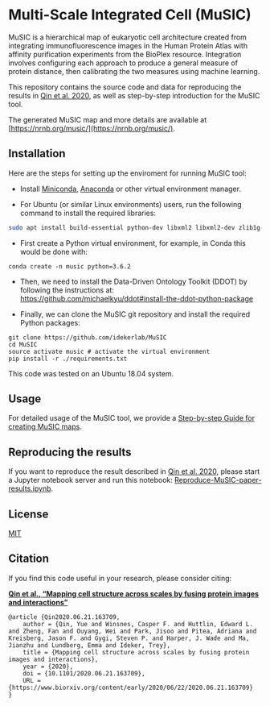 # Multi-Scale Integrated Cell (MuSIC)

MuSIC is a hierarchical map of eukaryotic cell architecture created from integrating immunofluorescence images in the Human Protein Atlas with affinity purification experiments from the BioPlex resource. Integration involves configuring each approach to produce a general measure of protein distance, then calibrating the two measures using machine learning.

This repository contains the source code and data for reproducing the results in [Qin et al. 2020](https://www.biorxiv.org/cgi/content/short/2020.06.21.163709v1), as well as step-by-step introduction for the MuSIC tool.

The generated MuSIC map and more details are available at [https://nrnb.org/music/](https://nrnb.org/music/).


## Installation

Here are the steps for setting up the enviroment for running MuSIC tool:

- Install [Miniconda](https://docs.conda.io/en/latest/miniconda.html), [Anaconda](https://www.anaconda.com/products/individual#Downloads) or other virtual environment manager.

- For Ubuntu (or similar Linux environments) users, run the following command to install the required libraries:
```bash
sudo apt install build-essential python-dev libxml2 libxml2-dev zlib1g-dev libigraph0-dev libmpc-dev
```
- First create a Python virtual environment, for example, in Conda this would be done with:
```
conda create -n music python=3.6.2
```
- Then, we need to install the Data-Driven Ontology Toolkit (DDOT) by following the instructions at: https://github.com/michaelkyu/ddot#install-the-ddot-python-package

- Finally, we can clone the MuSIC git repository and install the required Python packages:
```
git clone https://github.com/idekerlab/MuSIC
cd MuSIC
source activate music # activate the virtual environment
pip install -r ./requirements.txt
```

This code was tested on an Ubuntu 18.04 system.

## Usage

For detailed usage of the MuSIC tool, we provide a [Step-by-step Guide for creating MuSIC maps](./MuSIC-guide.md).

## Reproducing the results
If you want to reproduce the result described in [Qin et al. 2020](https://www.biorxiv.org/cgi/content/short/2020.06.21.163709v1), please start a Jupyter notebook server and run this notebook: [Reproduce-MuSIC-paper-results.ipynb](./Reproduce-MuSIC-paper-results.ipynb).

## License

[MIT](./LISENCE.txt)

## Citation

If you find this code useful in your research, please consider citing:

**[Qin et al., “Mapping cell structure across scales by fusing protein images and interactions”](https://www.biorxiv.org/cgi/content/short/2020.06.21.163709v1)**

```
@article {Qin2020.06.21.163709,
	author = {Qin, Yue and Winsnes, Casper F. and Huttlin, Edward L. and Zheng, Fan and Ouyang, Wei and Park, Jisoo and Pitea, Adriana and Kreisberg, Jason F. and Gygi, Steven P. and Harper, J. Wade and Ma, Jianzhu and Lundberg, Emma and Ideker, Trey},
	title = {Mapping cell structure across scales by fusing protein images and interactions},
	year = {2020},
	doi = {10.1101/2020.06.21.163709},
	URL = {https://www.biorxiv.org/content/early/2020/06/22/2020.06.21.163709}
}
```
